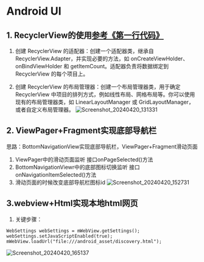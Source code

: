 # Android UI
## 1. RecyclerView的使用[参考《第一行代码》](https://github.com/guolindev/booksource/tree/master/chapter3/RecyclerViewTest)
1. 创建 RecyclerView 的适配器：创建一个适配器类，继承自 RecyclerView.Adapter，并实现必要的方法，如 onCreateViewHolder、onBindViewHolder 和 getItemCount。适配器负责将数据绑定到 RecyclerView 的每个项目上。

2. 创建 RecyclerView 的布局管理器：创建一个布局管理器类，用于确定 RecyclerView 中项目的排列方式，例如线性布局、网格布局等。你可以使用现有的布局管理器类，如 LinearLayoutManager 或 GridLayoutManager，或者自定义布局管理器。
![Screenshot_20240420_131331](https://github.com/shizishen/AnroidDemo/assets/85082613/3640397c-98dd-4040-82fa-f57c1aaa39b3)

## 2. ViewPager+Fragment实现底部导航栏
思路：BottomNavigationView实现底部导航栏，ViewPager+Fragment滑动页面
1. ViewPager中的滑动页面监听 接口onPageSelected()方法
2. BottomNavigationViewr中的底部图标切换监听 接口onNavigationItemSelected()方法
3. 滑动页面的时候改变底部导航栏图标id
![Screenshot_20240420_152731](https://github.com/shizishen/AnroidDemo/assets/85082613/a31ca04c-cd2c-4324-a95c-d9ca2a26d3ad)

## 3.webview+Html实现本地html网页
1. 关键步骤：
```
WebSettings webSettings = mWebView.getSettings();
webSettings.setJavaScriptEnabled(true);
mWebView.loadUrl("file:///android_asset/discovery.html");
```
![Screenshot_20240420_165137](https://github.com/shizishen/AnroidDemo/assets/85082613/46b038d2-edb1-4ee0-af9d-bf1f1b08757e)



